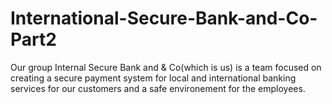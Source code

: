 # International-Secure-Bank-and-Co-Part2
Our group Internal Secure Bank and &amp; Co(which is us) is a team focused on creating a secure payment system for local and international banking services for our customers and a safe environement for the employees. 
